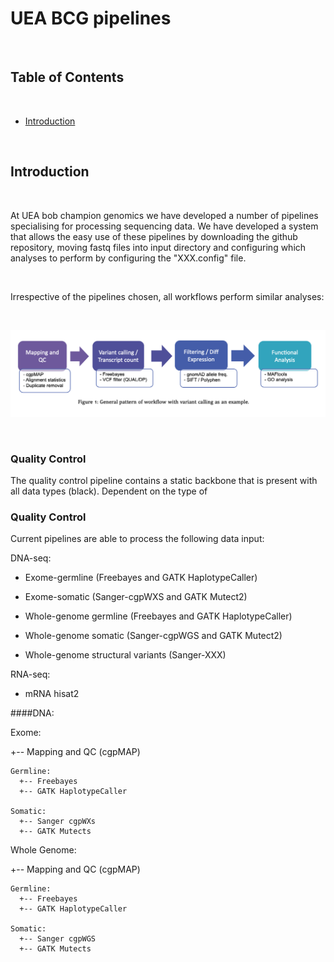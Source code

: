 # UEA BCG pipelines

<br />

<!-- TABLE OF CONTENTS -->
## Table of Contents

<br />

* [Introduction](#Introduction)

<br />


## Introduction

<br />

At UEA bob champion genomics we have developed a number of pipelines specialising for processing sequencing data. We have developed a system that allows the easy use of these pipelines by downloading the github repository, moving fastq files into input directory and configuring which analyses to perform by configuring the "XXX.config" file.

<br />

Irrespective of the pipelines chosen, all workflows perform similar analyses:

<br />

![figure-1](misc/figure1.png)

<br />



### Quality Control

The quality control pipeline contains a static backbone that is present with all data types (black). Dependent on the type of 



### Quality Control

Current pipelines are able to process the following data input:

DNA-seq:

  - Exome-germline (Freebayes and GATK HaplotypeCaller)
  - Exome-somatic (Sanger-cgpWXS and GATK Mutect2)

  - Whole-genome germline (Freebayes and GATK HaplotypeCaller)
  - Whole-genome somatic (Sanger-cgpWGS and GATK Mutect2)
  - Whole-genome structural variants (Sanger-XXX)

RNA-seq:

  - mRNA hisat2









####DNA:

  Exome:

  +-- Mapping and QC (cgpMAP)

    Germline:
      +-- Freebayes
      +-- GATK HaplotypeCaller

    Somatic:
      +-- Sanger cgpWXs
      +-- GATK Mutects


  Whole Genome:

  +-- Mapping and QC (cgpMAP)

    Germline:
      +-- Freebayes
      +-- GATK HaplotypeCaller

    Somatic:
      +-- Sanger cgpWGS
      +-- GATK Mutects
